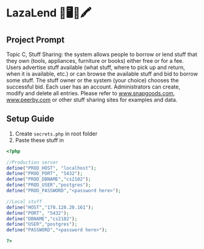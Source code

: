 # LazaLend 📱🖥🔨🖍

## Project Prompt 

Topic C, Stuff Sharing: the system allows people to borrow or lend stuff that they own (tools, appliances, furniture or books) either free or for a fee. Users advertise stuff available (what stuff, where to pick up and return, when it is available, etc.) or can browse the available stuff and bid to borrow some stuff. The stuff owner or the system (your choice) chooses the successful bid. Each user has an account. Administrators can create, modify and delete all entries. Please refer to www.snapgoods.com, www.peerby.com or other stuff sharing sites for examples and data.

## Setup Guide 

1. Create `secrets.php` in root folder
2. Paste these stuff in 

```php
<?php

//Production server
define("PROD_HOST", "localhost");
define("PROD_PORT", "5432");
define("PROD_DBNAME","cs2102");
define("PROD_USER","postgres");
define("PROD_PASSWORD","<password here>");

//Local stuff
define("HOST","178.128.20.161");
define("PORT", "5432");
define("DBNAME","cs2102");
define("USER","postgres");
define("PASSWORD","<password here>");

?>

```
